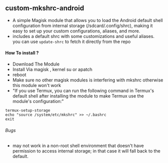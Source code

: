 ## custom-mkshrc-android
- A simple Magisk module that allows you to load the Android default shell configuration from internal storage (/sdcard/.config/shrc), making it easy to set up your custom configurations, aliases, and more.
- includes a default shrc with some customizations and useful aliases. you can use `update-shrc` to fetch it directly from the repo

#### How To install ?
- Download The Module
- Install Via magisk , kernel su or apatch
- reboot
- Make sure no other magisk modules is interfering with mkshrc otherwise this module won't work
- "If you use Termux, you can run the following command in Termux's default shell after installing the module to make Termux use the module's configuration:"
```
termux-setup-storage
echo "source /system/etc/mkshrc" >> ~/.bashrc
exit
```

###### Bugs
-  may not work in a non-root shell environment that doesn't have permission to access internal storage; in that case it will fall back to the default.

